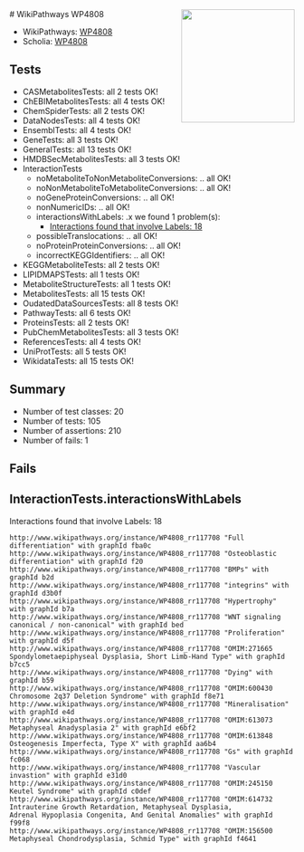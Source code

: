 <img style="float: right; width: 200px" src="https://upload.wikimedia.org/wikipedia/commons/thumb/8/83/Wplogo_with_text_500.png/640px-Wplogo_with_text_500.png" />
# WikiPathways WP4808

* WikiPathways: [WP4808](https://new.wikipathways.org/pathways/WP4808)
* Scholia: [WP4808](https://scholia.toolforge.org/wikipathways/WP4808)
## Tests
* CASMetabolitesTests: all 2 tests OK!
* ChEBIMetabolitesTests: all 4 tests OK!
* ChemSpiderTests: all 2 tests OK!
* DataNodesTests: all 4 tests OK!
* EnsemblTests: all 4 tests OK!
* GeneTests: all 3 tests OK!
* GeneralTests: all 13 tests OK!
* HMDBSecMetabolitesTests: all 3 tests OK!
* InteractionTests
    * noMetaboliteToNonMetaboliteConversions: .. all OK!
    * noNonMetaboliteToMetaboliteConversions: .. all OK!
    * noGeneProteinConversions: .. all OK!
    * nonNumericIDs: .. all OK!
    * interactionsWithLabels: .x we found 1 problem(s):
        * [Interactions found that involve Labels: 18](#fe97a8c0)
    * possibleTranslocations: .. all OK!
    * noProteinProteinConversions: .. all OK!
    * incorrectKEGGIdentifiers: .. all OK!
* KEGGMetaboliteTests: all 2 tests OK!
* LIPIDMAPSTests: all 1 tests OK!
* MetaboliteStructureTests: all 1 tests OK!
* MetabolitesTests: all 15 tests OK!
* OudatedDataSourcesTests: all 8 tests OK!
* PathwayTests: all 6 tests OK!
* ProteinsTests: all 2 tests OK!
* PubChemMetabolitesTests: all 3 tests OK!
* ReferencesTests: all 4 tests OK!
* UniProtTests: all 5 tests OK!
* WikidataTests: all 15 tests OK!


## Summary

* Number of test classes: 20
* Number of tests: 105
* Number of assertions: 210
* Number of fails: 1

## Fails

<a name="fe97a8c0" />

## InteractionTests.interactionsWithLabels

Interactions found that involve Labels: 18
```
http://www.wikipathways.org/instance/WP4808_rr117708 "Full differentiation" with graphId fba0c
http://www.wikipathways.org/instance/WP4808_rr117708 "Osteoblastic
differentiation" with graphId f20
http://www.wikipathways.org/instance/WP4808_rr117708 "BMPs" with graphId b2d
http://www.wikipathways.org/instance/WP4808_rr117708 "integrins" with graphId d3b0f
http://www.wikipathways.org/instance/WP4808_rr117708 "Hypertrophy" with graphId b7a
http://www.wikipathways.org/instance/WP4808_rr117708 "WNT signaling
canonical / non-canonical" with graphId bed
http://www.wikipathways.org/instance/WP4808_rr117708 "Proliferation" with graphId d5f
http://www.wikipathways.org/instance/WP4808_rr117708 "OMIM:271665
Spondylometaepiphyseal Dysplasia, Short Limb-Hand Type" with graphId b7cc5
http://www.wikipathways.org/instance/WP4808_rr117708 "Dying" with graphId b59
http://www.wikipathways.org/instance/WP4808_rr117708 "OMIM:600430
Chromosome 2q37 Deletion Syndrome" with graphId f8e71
http://www.wikipathways.org/instance/WP4808_rr117708 "Mineralisation" with graphId e4d
http://www.wikipathways.org/instance/WP4808_rr117708 "OMIM:613073
Metaphyseal Anadysplasia 2" with graphId e6bf2
http://www.wikipathways.org/instance/WP4808_rr117708 "OMIM:613848
Osteogenesis Imperfecta, Type X" with graphId aa6b4
http://www.wikipathways.org/instance/WP4808_rr117708 "Gs" with graphId fc068
http://www.wikipathways.org/instance/WP4808_rr117708 "Vascular invastion" with graphId e31d0
http://www.wikipathways.org/instance/WP4808_rr117708 "OMIM:245150
Keutel Syndrome" with graphId c0def
http://www.wikipathways.org/instance/WP4808_rr117708 "OMIM:614732
Intrauterine Growth Retardation, Metaphyseal Dysplasia, 
Adrenal Hypoplasia Congenita, And Genital Anomalies" with graphId f99f8
http://www.wikipathways.org/instance/WP4808_rr117708 "OMIM:156500
Metaphyseal Chondrodysplasia, Schmid Type" with graphId f4641
```

